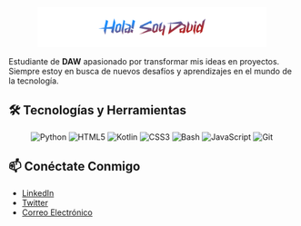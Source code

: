<p align="center"><img width="80%" alt="Hola! Soy David" src="./assets/readme-header.png"/></p>

Estudiante de **DAW** apasionado por transformar mis ideas en proyectos. Siempre estoy en busca de nuevos desafíos y aprendizajes en el mundo de la tecnología.

## 🛠️ Tecnologías y Herramientas

<p align="center">
    <img src="https://img.shields.io/badge/python-3776AB?logo=python&logoColor=white&style=for-the-badge" alt="Python" title="Python" />
    <img src="https://img.shields.io/badge/html5-E34F26?logo=html5&logoColor=white&style=for-the-badge" alt="HTML5" title="HTML5" />
    <img src="https://img.shields.io/badge/kotlin-7F52FF?logo=kotlin&logoColor=white&style=for-the-badge" alt="Kotlin" title="Kotlin" />
    <img src="https://img.shields.io/badge/css3-1572B6?logo=css3&logoColor=white&style=for-the-badge" alt="CSS3" title="CSS3" />
    <img src="https://img.shields.io/badge/bash-4EAA25?logo=gnubash&logoColor=white&style=for-the-badge" alt="Bash" title="Bash" />
    <img src="https://img.shields.io/badge/javascript-F7DF1E?logo=javascript&logoColor=white&style=for-the-badge" alt="JavaScript" title="JavaScript" />
    <img src="https://img.shields.io/badge/git-F05032?logo=git&logoColor=white&style=for-the-badge" alt="Git" title="Git" />
</p>

## 📫 Conéctate Conmigo
- [LinkedIn](404)
- [Twitter](404)
- [Correo Electrónico](404)

